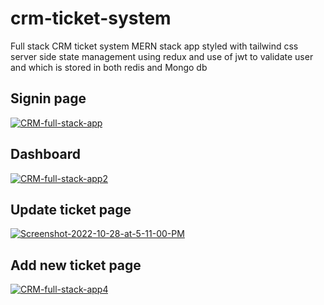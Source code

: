 # crm-ticket-system
Full stack CRM ticket system MERN stack app styled with tailwind css server side state management using redux and use of jwt to validate user and which is stored in both redis and Mongo db

## Signin page

<a href="https://ibb.co/sPc06j1"><img src="https://i.ibb.co/VNb7QVC/CRM-full-stack-app.png" alt="CRM-full-stack-app" border="0"></a>


## Dashboard

<a href="https://ibb.co/nzTPhZs"><img src="https://i.ibb.co/xJyFVPS/CRM-full-stack-app2.png" alt="CRM-full-stack-app2" border="0"></a>


## Update ticket page

<a href="https://ibb.co/dtzGv4C"><img src="https://i.ibb.co/jz1gYk0/Screenshot-2022-10-28-at-5-11-00-PM.png" alt="Screenshot-2022-10-28-at-5-11-00-PM" border="0"></a>


## Add new ticket page

<a href="https://ibb.co/QHZV68B"><img src="https://i.ibb.co/dpSvQb9/CRM-full-stack-app4.png" alt="CRM-full-stack-app4" border="0"></a>


